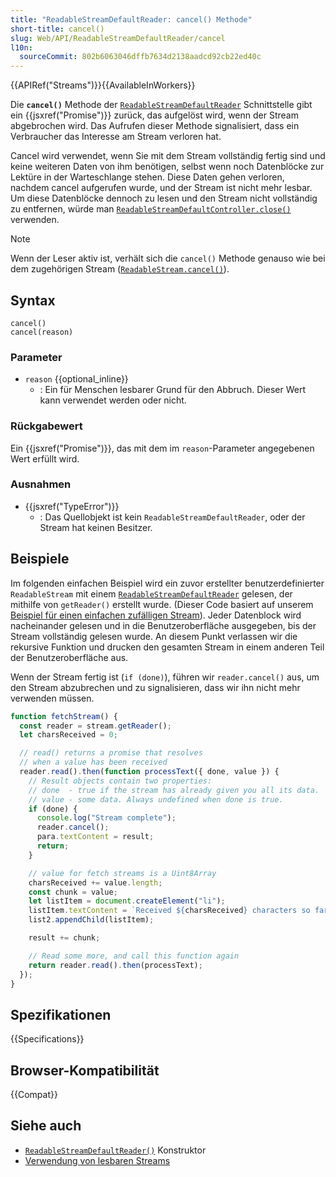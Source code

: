 ```yaml
---
title: "ReadableStreamDefaultReader: cancel() Methode"
short-title: cancel()
slug: Web/API/ReadableStreamDefaultReader/cancel
l10n:
  sourceCommit: 802b6063046dffb7634d2138aadcd92cb22ed40c
---
```


{{APIRef("Streams")}}{{AvailableInWorkers}}

Die **`cancel()`** Methode der
[`ReadableStreamDefaultReader`](/de/docs/Web/API/ReadableStreamDefaultReader) Schnittstelle gibt ein {{jsxref("Promise")}} zurück, das aufgelöst wird, wenn der Stream abgebrochen wird. Das Aufrufen dieser Methode signalisiert, dass ein Verbraucher das Interesse am Stream verloren hat.

Cancel wird verwendet, wenn Sie mit dem Stream vollständig fertig sind und keine weiteren Daten von ihm benötigen, selbst wenn noch Datenblöcke zur Lektüre in der Warteschlange stehen. Diese Daten gehen verloren, nachdem cancel aufgerufen wurde, und der Stream ist nicht mehr lesbar. Um diese Datenblöcke dennoch zu lesen und den Stream nicht vollständig zu entfernen, würde man
[`ReadableStreamDefaultController.close()`](/de/docs/Web/API/ReadableStreamDefaultController/close) verwenden.

> [!NOTE]
> Wenn der Leser aktiv ist, verhält sich die
> `cancel()` Methode genauso wie bei dem zugehörigen Stream
> ([`ReadableStream.cancel()`](/de/docs/Web/API/ReadableStream/cancel)).

## Syntax

```js-nolint
cancel()
cancel(reason)
```

### Parameter

- `reason` {{optional_inline}}
  - : Ein für Menschen lesbarer Grund für den Abbruch. Dieser Wert kann verwendet werden oder nicht.

### Rückgabewert

Ein {{jsxref("Promise")}}, das mit dem im `reason`-Parameter angegebenen Wert erfüllt wird.

### Ausnahmen

- {{jsxref("TypeError")}}
  - : Das Quellobjekt ist kein `ReadableStreamDefaultReader`, oder der Stream
    hat keinen Besitzer.

## Beispiele

Im folgenden einfachen Beispiel wird ein zuvor erstellter benutzerdefinierter
`ReadableStream` mit einem [`ReadableStreamDefaultReader`](/de/docs/Web/API/ReadableStreamDefaultReader)
gelesen, der mithilfe von `getReader()` erstellt wurde. (Dieser Code basiert auf unserem [Beispiel für einen einfachen zufälligen Stream](https://mdn.github.io/dom-examples/streams/simple-random-stream/)). Jeder Datenblock wird nacheinander gelesen und in die Benutzeroberfläche ausgegeben, bis der Stream vollständig gelesen wurde. An diesem Punkt verlassen wir die rekursive Funktion und drucken den gesamten Stream in einem anderen Teil der Benutzeroberfläche aus.

Wenn der Stream fertig ist (`if (done)`), führen wir `reader.cancel()`
aus, um den Stream abzubrechen und zu signalisieren, dass wir ihn nicht mehr verwenden müssen.

```js
function fetchStream() {
  const reader = stream.getReader();
  let charsReceived = 0;

  // read() returns a promise that resolves
  // when a value has been received
  reader.read().then(function processText({ done, value }) {
    // Result objects contain two properties:
    // done  - true if the stream has already given you all its data.
    // value - some data. Always undefined when done is true.
    if (done) {
      console.log("Stream complete");
      reader.cancel();
      para.textContent = result;
      return;
    }

    // value for fetch streams is a Uint8Array
    charsReceived += value.length;
    const chunk = value;
    let listItem = document.createElement("li");
    listItem.textContent = `Received ${charsReceived} characters so far. Current chunk = ${chunk}`;
    list2.appendChild(listItem);

    result += chunk;

    // Read some more, and call this function again
    return reader.read().then(processText);
  });
}
```

## Spezifikationen

{{Specifications}}

## Browser-Kompatibilität

{{Compat}}

## Siehe auch

- [`ReadableStreamDefaultReader()`](/de/docs/Web/API/ReadableStreamDefaultReader/ReadableStreamDefaultReader) Konstruktor
- [Verwendung von lesbaren Streams](/de/docs/Web/API/Streams_API/Using_readable_streams)

